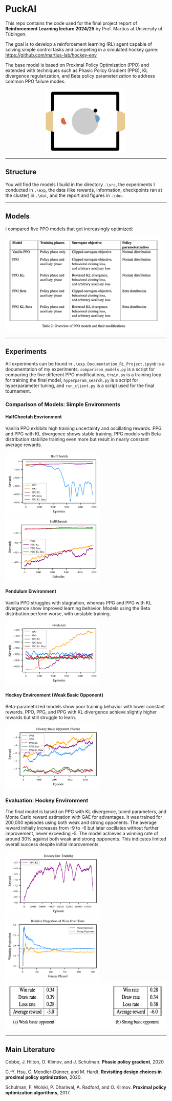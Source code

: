# PuckAI

This repo contains the code used for the final project report of **Reinforcement Learning lecture 2024/25** by Prof. Martius at University of Tübingen.

The goal is to develop a reinforcement learning (RL) agent capable of solving simple control tasks and competing in a simulated hockey game: https://github.com/martius-lab/hockey-env 

The base model is based on Proximal Policy Optimization (PPO) and extended with techniques such as Phasic Policy Gradient (PPG), KL divergence regularization, and Beta policy parameterization to address common PPO failure modes.

<p align = "center">
  <img src = "doc/fig/hockey_image.png" height = "200">
</p>


---

## Structure

You will find the models I build in the directory `.\src`, the experiments I conducted in `.\exp`, the data (like rewards, information, checkpoints ran at the cluster) in `.\dat`, and the report and figures in `.\doc`.

---

## Models

I compared five PPO models that get increasingly optimized:

<p align>
  <img src = "doc/fig/overview_models_2.png" height = "300">
</p>

---

## Experiments

All experiments can be found in `.\exp`. `Documentation_RL_Project.ipynb` is a documentation of my experiments. `comparison_models.py` is a script for comparing the five different PPO modifications, `train.py` is a training loop for training the final model, `hyperparam_search.py` is a script for hyperparameter tuning, and `run_client.py` is a script used for the final tournament.

### Comparison of Models: Simple Environments

#### HalfCheetah Envrionment
Vanilla PPO exhibits high training uncertainty and oscillating rewards. PPG and PPG with KL divergence shows stable training. PPG models with Beta distribution stabilize training even more but result in nearly constant average rewards.
<p align>
  <img src = "doc/fig/comparison_cheetah_wppo.png" height = "200">
  <img src = "doc/fig/comparison_cheetah_woppo.png" height = "200">
</p>

#### Pendulum Environment
Vanilla PPO struggles with stagnation, whereas PPG and PPG with KL divergence show improved learning behavior. Models using the Beta distribution perform worse, with unstable training.
<p align>
  <img src = "doc/fig/comparison_pendulum.png" height = "200">
</p>

#### Hockey Environment (Weak Basic Opponent)
Beta-parametrized models show poor training behavior with lower constant rewards. PPO, PPG, and PPG with KL divergence achieve slightly higher rewards but still struggle to learn.
<p align>
  <img src = "doc/fig/comparison_hockey.png" height = "200">
</p>


### Evaluation: Hockey Environment
The final model is based on PPG with KL divergence, tuned parameters, and Monte Carlo reward estimation with GAE for advantages. It was trained for 200,000 episodes using both weak and strong opponents. The average reward initially increases from -9 to -6 but later oscillates without further improvement, never exceeding -5. The model achieves a winning rate of around 30% against both weak and strong opponents. This indicates limited overall success despite initial improvements.
<p align>
  <img src = "doc/fig/rewards_final_model.png" height = "200">
  <img src = "doc/fig/winningrate_final_model.png" height = "200">
  <img src = "doc/fig/winsrate_table.png" height = "150">
</p>

---

## Main Literature

Cobbe, J. Hilton, O. Klimov, and J. Schulman. **Phasic policy gradient**, 2020

C.-Y. Hsu, C. Mendler-Dünner, and M. Hardt. **Revisiting design choices in proximal policy optimization**, 2020.

Schulman, F. Wolski, P. Dhariwal, A. Radford, and O. Klimov. **Proximal policy optimization algorithms**, 2017.
